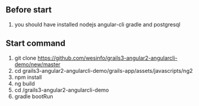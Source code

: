 ## Before start 
 
 1. you should have installed nodejs angular-cli gradle and postgresql  
 
 
## Start command

1. git clone https://github.com/wesinfo/grails3-angular2-angularcli-demo/new/master
2. cd grails3-angular2-angularcli-demo/grails-app/assets/javascripts/ng2
3. npm install
4. ng build
5. cd /grails3-angular2-angularcli-demo
6. gradle bootRun
